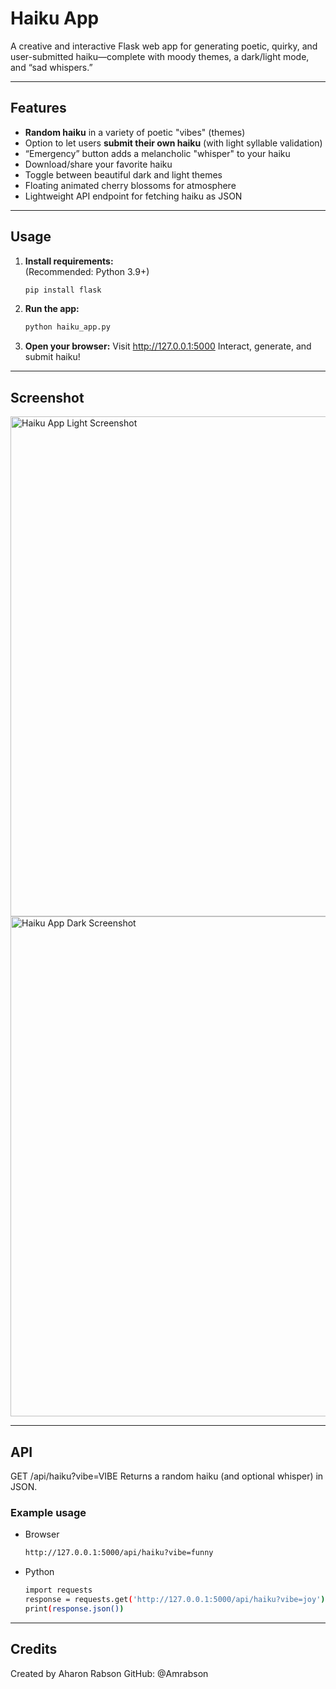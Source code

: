 # Haiku App

A creative and interactive Flask web app for generating poetic, quirky, and user-submitted haiku—complete with moody themes, a dark/light mode, and “sad whispers.”

---

## Features

- **Random haiku** in a variety of poetic "vibes" (themes)
- Option to let users **submit their own haiku** (with light syllable validation)
- “Emergency” button adds a melancholic "whisper" to your haiku
- Download/share your favorite haiku
- Toggle between beautiful dark and light themes
- Floating animated cherry blossoms for atmosphere
- Lightweight API endpoint for fetching haiku as JSON

---

## Usage

1. **Install requirements:**  
   (Recommended: Python 3.9+)
   ```bash
   pip install flask
   
2. **Run the app:**
   ```bash
   python haiku_app.py
   
4. **Open your browser:**
   Visit http://127.0.0.1:5000
   Interact, generate, and submit haiku!
   
---

## Screenshot

<img width="800" alt="Haiku App Light Screenshot" src="https://github.com/user-attachments/assets/e25aa96a-c064-43fe-a4d6-07623a8ddaab" />

<img width="800" alt="Haiku App Dark Screenshot" src="https://github.com/user-attachments/assets/c5b09173-7c31-4085-ae98-46076089ba6e" />

---

## API
GET /api/haiku?vibe=VIBE
Returns a random haiku (and optional whisper) in JSON.

### Example usage

- Browser
   ```bash
   http://127.0.0.1:5000/api/haiku?vibe=funny
   
- Python
   ```bash
   import requests
   response = requests.get('http://127.0.0.1:5000/api/haiku?vibe=joy')
   print(response.json())

---

## Credits
Created by Aharon Rabson
GitHub: @Amrabson
